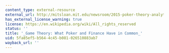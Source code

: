 ```yaml
---
content_type: external-resource
external_url: http://mitsloan.mit.edu/newsroom/2015-poker-theory-analytics-mit-opencourseware.php
has_external_license_warning: true
license: https://en.wikipedia.org/wiki/All_rights_reserved
status: ''
title: '_Game Theory: What Poker and Finance Have in Common_'
uid: 5fa85ef5-b564-4c45-b081-026510883ab7
wayback_url: ''
---
```


